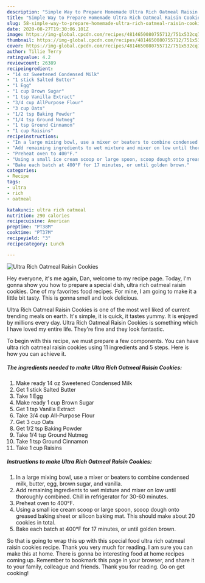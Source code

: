 ```yaml
---
description: "Simple Way to Prepare Homemade Ultra Rich Oatmeal Raisin Cookies"
title: "Simple Way to Prepare Homemade Ultra Rich Oatmeal Raisin Cookies"
slug: 58-simple-way-to-prepare-homemade-ultra-rich-oatmeal-raisin-cookies
date: 2020-08-27T19:30:06.101Z
image: https://img-global.cpcdn.com/recipes/4814650080755712/751x532cq70/ultra-rich-oatmeal-raisin-cookies-recipe-main-photo.jpg
thumbnail: https://img-global.cpcdn.com/recipes/4814650080755712/751x532cq70/ultra-rich-oatmeal-raisin-cookies-recipe-main-photo.jpg
cover: https://img-global.cpcdn.com/recipes/4814650080755712/751x532cq70/ultra-rich-oatmeal-raisin-cookies-recipe-main-photo.jpg
author: Tillie Terry
ratingvalue: 4.2
reviewcount: 26389
recipeingredient:
- "14 oz Sweetened Condensed Milk"
- "1 stick Salted Butter"
- "1 Egg"
- "1 cup Brown Sugar"
- "1 tsp Vanilla Extract"
- "3/4 cup AllPurpose Flour"
- "3 cup Oats"
- "1/2 tsp Baking Powder"
- "1/4 tsp Ground Nutmeg"
- "1 tsp Ground Cinnamon"
- "1 cup Raisins"
recipeinstructions:
- "In a large mixing bowl, use a mixer or beaters to combine condensed milk, butter, egg, brown sugar, and vanilla."
- "Add remaining ingredients to wet mixture and mixer on low until thoroughly combined. Chill in refrigerator for 30-60 minutes."
- "Preheat oven to 400°F."
- "Using a small ice cream scoop or large spoon, scoop dough onto greased baking sheet or silicon baking mat. This should make about 20 cookies in total."
- "Bake each batch at 400°F for 17 minutes, or until golden brown."
categories:
- Recipe
tags:
- ultra
- rich
- oatmeal

katakunci: ultra rich oatmeal 
nutrition: 290 calories
recipecuisine: American
preptime: "PT38M"
cooktime: "PT37M"
recipeyield: "3"
recipecategory: Lunch

---
```



![Ultra Rich Oatmeal Raisin Cookies](https://img-global.cpcdn.com/recipes/4814650080755712/751x532cq70/ultra-rich-oatmeal-raisin-cookies-recipe-main-photo.jpg)

Hey everyone, it's me again, Dan, welcome to my recipe page. Today, I'm gonna show you how to prepare a special dish, ultra rich oatmeal raisin cookies. One of my favorites food recipes. For mine, I am going to make it a little bit tasty. This is gonna smell and look delicious.



Ultra Rich Oatmeal Raisin Cookies is one of the most well liked of current trending meals on earth. It's simple, it is quick, it tastes yummy. It is enjoyed by millions every day. Ultra Rich Oatmeal Raisin Cookies is something which I have loved my entire life. They're fine and they look fantastic.


To begin with this recipe, we must prepare a few components. You can have ultra rich oatmeal raisin cookies using 11 ingredients and 5 steps. Here is how you can achieve it.

<!--inarticleads1-->

##### The ingredients needed to make Ultra Rich Oatmeal Raisin Cookies:

1. Make ready 14 oz Sweetened Condensed Milk
1. Get 1 stick Salted Butter
1. Take 1 Egg
1. Make ready 1 cup Brown Sugar
1. Get 1 tsp Vanilla Extract
1. Take 3/4 cup All-Purpose Flour
1. Get 3 cup Oats
1. Get 1/2 tsp Baking Powder
1. Take 1/4 tsp Ground Nutmeg
1. Take 1 tsp Ground Cinnamon
1. Take 1 cup Raisins




<!--inarticleads2-->

##### Instructions to make Ultra Rich Oatmeal Raisin Cookies:

1. In a large mixing bowl, use a mixer or beaters to combine condensed milk, butter, egg, brown sugar, and vanilla.
1. Add remaining ingredients to wet mixture and mixer on low until thoroughly combined. Chill in refrigerator for 30-60 minutes.
1. Preheat oven to 400°F.
1. Using a small ice cream scoop or large spoon, scoop dough onto greased baking sheet or silicon baking mat. This should make about 20 cookies in total.
1. Bake each batch at 400°F for 17 minutes, or until golden brown.




So that is going to wrap this up with this special food ultra rich oatmeal raisin cookies recipe. Thank you very much for reading. I am sure you can make this at home. There is gonna be interesting food at home recipes coming up. Remember to bookmark this page in your browser, and share it to your family, colleague and friends. Thank you for reading. Go on get cooking!
